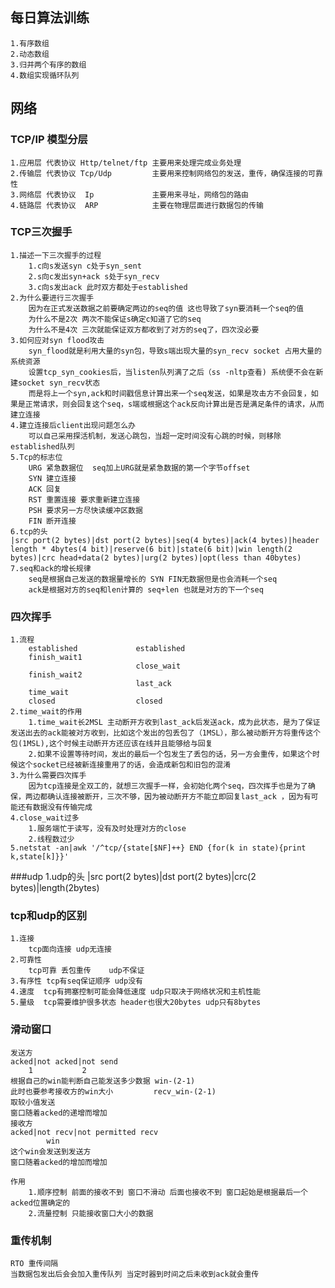 ## 每日算法训练
    1.有序数组
    2.动态数组
    3.归并两个有序的数组
    4.数组实现循环队列
## 网络
 ### TCP/IP 模型分层
    1.应用层 代表协议 Http/telnet/ftp 主要用来处理完成业务处理
    2.传输层 代表协议 Tcp/Udp         主要用来控制网络包的发送，重传，确保连接的可靠性
    3.网络层 代表协议  Ip             主要用来寻址，网络包的路由
    4.链路层 代表协议  ARP            主要在物理层面进行数据包的传输 
### TCP三次握手
    1.描述一下三次握手的过程
        1.c向s发送syn c处于syn_sent
        2.s向c发出syn+ack s处于syn_recv
        3.c向s发出ack 此时双方都处于established
    2.为什么要进行三次握手
        因为在正式发送数据之前要确定两边的seq的值 这也导致了syn要消耗一个seq的值
        为什么不是2次 两次不能保证s确定c知道了它的seq
        为什么不是4次 三次就能保证双方都收到了对方的seq了，四次没必要
    3.如何应对syn flood攻击
        syn_flood就是利用大量的syn包，导致s端出现大量的syn_recv socket 占用大量的系统资源
        设置tcp_syn_cookies后，当listen队列满了之后（ss -nltp查看) 系统便不会在新建socket syn_recv状态
        而是将上一个syn,ack和时间戳信息计算出来一个seq发送，如果是攻击方不会回复，如果是正常请求，则会回复这个seq，s端或根据这个ack反向计算出是否是满足条件的请求，从而建立连接 
    4.建立连接后client出现问题怎么办
        可以自己采用探活机制，发送心跳包，当超一定时间没有心跳的时候，则移除established队列
    5.Tcp的标志位
        URG 紧急数据位  seq加上URG就是紧急数据的第一个字节offset
        SYN 建立连接    
        ACK 回复
        RST 重置连接 要求重新建立连接
        PSH 要求另一方尽快读缓冲区数据
        FIN 断开连接
    6.tcp的头
    |src port(2 bytes)|dst port(2 bytes)|seq(4 bytes)|ack(4 bytes)|header length * 4bytes(4 bit)|reserve(6 bit)|state(6 bit)|win length(2 bytes)|crc head+data(2 bytes)|urg(2 bytes)|opt(less than 40bytes)
    7.seq和ack的增长规律
        seq是根据自己发送的数据量增长的 SYN FIN无数据但是也会消耗一个seq
        ack是根据对方的seq和len计算的 seq+len 也就是对方的下一个seq
### 四次挥手
    1.流程
        established             established
        finish_wait1        
                                close_wait
        finish_wait2
                                last_ack
        time_wait
        closed                  closed
    2.time_wait的作用
        1.time_wait长2MSL 主动断开方收到last_ack后发送ack，成为此状态，是为了保证发送出去的ack能被对方收到，比如这个发出的包丢包了（1MSL），那么被动断开方将重传这个包(1MSL),这个时候主动断开方还应该在线并且能够给与回复
        2.如果不设置等待时间，发出的最后一个包发生了丢包的话，另一方会重传，如果这个时候这个socket已经被新连接重用了的话，会造成新包和旧包的混淆
    3.为什么需要四次挥手
        因为tcp连接是全双工的，就想三次握手一样，会初始化两个seq，四次挥手也是为了确保，两边都确认连接被断开，三次不够，因为被动断开方不能立即回复last_ack ，因为有可能还有数据没有传输完成
    4.close_wait过多
        1.服务端忙于读写，没有及时处理对方的close
        2.线程数过少
    5.netstat -an|awk '/^tcp/{state[$NF]++} END {for(k in state){print k,state[k]}}'

###udp
    1.udp的头
        |src port(2 bytes)|dst port(2 bytes)|crc(2 bytes)|length(2bytes)

### tcp和udp的区别
    1.连接 
        tcp面向连接 udp无连接
    2.可靠性
        tcp可靠 丢包重传    udp不保证
    3.有序性 tcp有seq保证顺序 udp没有
    4.速度  tcp有拥塞控制可能会降低速度 udp只取决于网络状况和主机性能
    5.量级  tcp需要维护很多状态 header也很大20bytes udp只有8bytes

### 滑动窗口
    发送方
    acked|not acked|not send
        1           2
    根据自己的win能判断自己能发送多少数据 win-(2-1)
    此时也要参考接收方的win大小         recv_win-(2-1)
    取较小值发送 
    窗口随着acked的递增而增加
    接收方
    acked|not recv|not permitted recv
            win
    这个win会发送到发送方
    窗口随着acked的增加而增加
    
    作用
        1.顺序控制 前面的接收不到 窗口不滑动 后面也接收不到 窗口起始是根据最后一个acked位置确定的
        2.流量控制 只能接收窗口大小的数据 
### 重传机制
    RTO 重传间隔
    当数据包发出后会会加入重传队列 当定时器到时间之后未收到ack就会重传